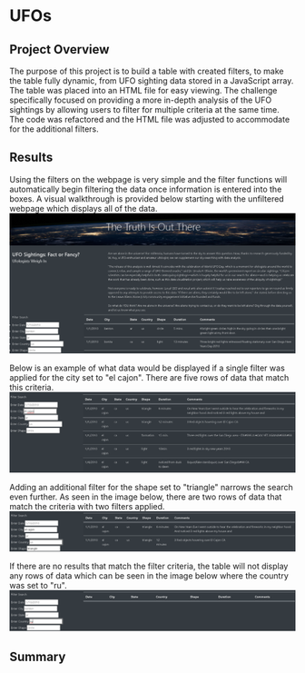 # UFOs
## Project Overview
The purpose of this project is to build a table with created filters, to make the table fully dynamic, 
from UFO sighting data stored in a JavaScript array. The table was placed into an HTML file for easy viewing. 
The challenge specifically focused on providing a more in-depth analysis of the UFO sightings by allowing users
to filter for multiple criteria at the same time. The code was refactored and the HTML file was adjusted to 
accommodate for the additional filters.
## Results
Using the filters on the webpage is very simple and the filter functions will automatically begin filtering the
data once information is entered into the boxes. A visual walkthrough is provided below starting with the 
unfiltered webpage which displays all of the data.
![alt text](https://github.com/Bropell/UFOs/blob/main/static/images/webpage_unfiltered.png)

Below is an example of what data would be displayed if a single filter was applied for the city set to "el cajon".
There are five rows of data that match this criteria. 
![alt text](https://github.com/Bropell/UFOs/blob/main/static/images/webpage_one_filter.png)

Adding an additional filter for the shape set to "triangle" narrows the search even further. As seen in the image
below, there are two rows of data that match the criteria with two filters applied. 
![alt text](https://github.com/Bropell/UFOs/blob/main/static/images/webpage_multi_filter.png)

If there are no results that match the filter criteria, the table will not display any rows of data which can be
seen in the image below where the country was set to "ru".
![alt text](https://github.com/Bropell/UFOs/blob/main/static/images/webpage_no_match.png)
## Summary